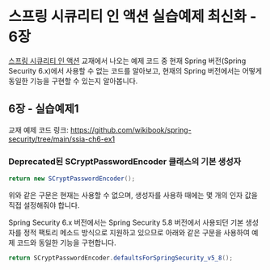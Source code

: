 # 스프링 시큐리티 인 액션 실습예제 최신화 - 6장

[스프링 시큐리티 인 액션](https://www.yes24.com/Product/Goods/112200347) 교재에서 나오는 예제 코드 중 현재 Spring 버전(Spring Security 6.x)에서 사용할 수 없는 코드를 알아보고, 현재의 Spring 버전에서는 어떻게 동일한 기능을 구현할 수 있는지 알아봅니다.

## 6장 - 실습예제1

교재 예제 코드 링크: https://github.com/wikibook/spring-security/tree/main/ssia-ch6-ex1

### Deprecated된 SCryptPasswordEncoder 클래스의 기본 생성자

```java
return new SCryptPasswordEncoder();
```

위와 같은 구문은 현재는 사용할 수 없으며, 생성자를 사용하 때에는 몇 개의 인자 값을 직접 설정해줘야 합니다.

Spring Security 6.x 버전에서는 Spring Security 5.8 버전에서 사용되던 기본 생성자를 정적 팩토리 메소드 방식으로 지원하고 있으므로 아래와 같은 구문을 사용하여 예제 코드와 동일한 기능을 구현합니다.

```java
return SCryptPasswordEncoder.defaultsForSpringSecurity_v5_8();
```

<br>